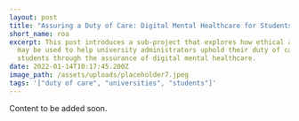 ```yaml
---
layout: post
title: "Assuring a Duty of Care: Digital Mental Healthcare for Students"
short_name: roa
excerpt: This post introduces a sub-project that explores how ethical assurance
  may be used to help university administrators uphold their duty of care to
  students through the assurance of digital mental healthcare.
date: 2022-01-14T10:17:45.200Z
image_path: /assets/uploads/placeholder7.jpeg
tags: '["duty of care", "universities", "students"]'
---
```

Content to be added soon.